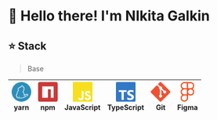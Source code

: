 # 👋 Hello there! I'm NIkita Galkin


## ⭐ Stack 
> Base

| <img src="./yarn-color.svg" width="40px" height="40px"><br><span>yarn</span> | <img src="./npm-color.svg" width="40px" height="40px"><br><span>npm</span> | <img src="./javascript-color.svg" width="40px" height="40px"><br><span>JavaScript</span> | <img src="./typescript-color.svg" width="40px" height="40px"><br><span>TypeScript</span> | <img src="./git-color.svg" width="40px" height="40px"><br><span>Git</span> | <img src="./figma-color.svg" width="40px" height="40px"><br><span>Figma</span> | 
| --- | --- | --- | --- | --- | --- |



